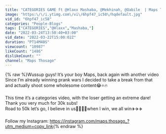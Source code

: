 ```yaml
---
title: "CATEGORIES GAME ft @Hlaxx Mashaba, @Mekhinah, @Oabile  | Maps Thosago"
image: "https:\/\/i.ytimg.com\/vi\/6hpf47_ic58\/hqdefault.jpg"
vid_id: "6hpf47_ic58"
categories: "People-Blogs"
tags: ["CATEGORIES","@Hlaxx","Mashaba,"]
date: "2022-03-24T13:50:40+03:00"
vid_date: "2022-03-22T15:00:02Z"
duration: "PT14M40S"
viewcount: "10987"
likeCount: "1486"
dislikeCount: ""
channel: "Maps Thosago"
---
```

{% raw %}Wussup guys! It’s your boy Maps, back again with another video<br />Since I’m already winning prank wars I decided to take a break from that and actually shoot some wholesome content😂⭐️🔥<br /><br />This time it’s a categories video, with the loser getting an extreme dare!<br />Thank you very much for 30k subs!<br />Road to 50k let’s go, I believe in us🙏🏻🔥😭when I win, we all win✈️✈️✈️<br /><br />Follow my Instagram: <a rel="nofollow" target="blank" href="https://instagram.com/maps.thosago_?utm_medium=copy_link">https://instagram.com/maps.thosago_?utm_medium=copy_link</a>{% endraw %}

